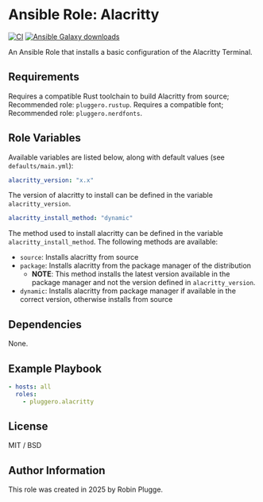 # Ansible Role: Alacritty

[![CI](https://github.com/pluggero/ansible-role-alacritty/actions/workflows/ci.yml/badge.svg)](https://github.com/pluggero/ansible-role-alacritty/actions/workflows/ci.yml) [![Ansible Galaxy downloads](https://img.shields.io/ansible/role/d/pluggero/alacritty?label=Galaxy%20downloads&logo=ansible&color=%23096598)](https://galaxy.ansible.com/ui/standalone/roles/pluggero/alacritty)

An Ansible Role that installs a basic configuration of the Alacritty Terminal.

## Requirements

Requires a compatible Rust toolchain to build Alacritty from source; Recommended role: `pluggero.rustup`.
Requires a compatible font; Recommended role: `pluggero.nerdfonts`.

## Role Variables

Available variables are listed below, along with default values (see `defaults/main.yml`):

```yaml
alacritty_version: "x.x"
```

The version of alacritty to install can be defined in the variable `alacritty_version`.

```yaml
alacritty_install_method: "dynamic"
```

The method used to install alacritty can be defined in the variable `alacritty_install_method`.
The following methods are available:

- `source`: Installs alacritty from source
- `package`: Installs alacritty from the package manager of the distribution
  - **NOTE**: This method installs the latest version available in the package manager and not the version defined in `alacritty_version`.
- `dynamic`: Installs alacritty from package manager if available in the correct version, otherwise installs from source

## Dependencies

None.

## Example Playbook

```yaml
- hosts: all
  roles:
    - pluggero.alacritty
```

## License

MIT / BSD

## Author Information

This role was created in 2025 by Robin Plugge.
